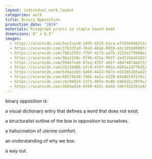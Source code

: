 ```yaml
---
layout: individual_work_layout
categories: work
title: Binary Opposition
production_date: "2019"
materials: Risograph prints in staple bound book
dimensions: 6" x 8.5"
images:
  - https://ucarecdn.com/bec2cecb-2495-4319-b2ca-ef33945682e3/
  - https://ucarecdn.com/1fb337ad-76a3-40a6-8959-a3c3d5dd900f/
  - https://ucarecdn.com/78612593-776f-4c73-ad7b-3215e279990e/
  - https://ucarecdn.com/9ba2310c-6746-431e-9037-2ed731b42102/
  - https://ucarecdn.com/9945fceb-07ea-47bf-a01f-404748f4a673/
  - https://ucarecdn.com/cb210d06-bfc8-47e7-983a-b685e2477bd5/
  - https://ucarecdn.com/bd9aceb3-540d-4422-947e-e153852b5a42/
  - https://ucarecdn.com/68574b38-796b-4a1a-b328-04a00f4f279c/
  - https://ucarecdn.com/c6c9b624-2371-407e-9c86-84b921c39f9c/
  - https://ucarecdn.com/369dad14-6f09-415c-8ad4-196f41b391e8/
---
```

binary opposition is:

a visual dictionary entry that defines a word that does not exist.

a structuralist outline of the box in opposition to ourselves.

a hallucination of uterine comfort.

an understanding of why we box.

a way out.
